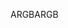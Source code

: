 <span data-ttu-id="bbd47-101">ARGB</span><span class="sxs-lookup"><span data-stu-id="bbd47-101">ARGB</span></span>